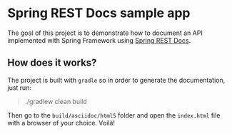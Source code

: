# Spring REST Docs sample app

The goal of this project is to demonstrate how to document an API implemented with Spring Framework using [Spring REST Docs](https://projects.spring.io/spring-restdocs/).

## How does it works?

The project is built with `gradle` so in order to generate the documentation, just run:

> ./gradlew clean build

Then go to the `build/asciidoc/html5` folder and open the `index.html` file with a browser of your choice. Voilà!

  
